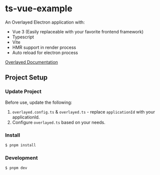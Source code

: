 # ts-vue-example

An Overlayed Electron application with:

- Vue 3 (Easily replaceable with your favorite frontend framework)
- Typescript
- Vite
- HMR support in render process
- Auto reload for electron process

[Overlayed Documentation](https://docs.overlayed.gg)

## Project Setup

### Update Project

Before use, update the following:

1. `overlayed.config.ts` & `overlayed.ts` - replace `applicationId` with your applicationId.
2. Configure `overlayed.ts` based on your needs.

### Install

```bash
$ pnpm install
```

### Development

```bash
$ pnpm dev
```

